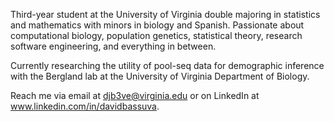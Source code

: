 Third-year student at the University of Virginia double majoring in statistics and mathematics with minors in biology and Spanish. Passionate about computational biology, population genetics, statistical theory, research software engineering, and everything in between.

Currently researching the utility of pool-seq data for demographic inference with the Bergland lab at the University of Virginia Department of Biology.

Reach me via email at djb3ve@virginia.edu or on LinkedIn at www.linkedin.com/in/davidbassuva.

